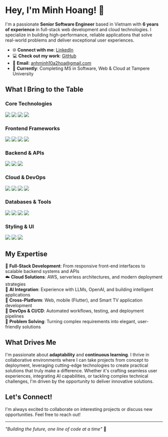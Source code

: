# Hey, I'm Minh Hoang! 👋

I'm a passionate **Senior Software Engineer** based in Vietnam with **6 years of experience** in full-stack web development and cloud technologies. I specialize in building high-performance, reliable applications that solve real-world problems and deliver exceptional user experiences.

- 🌐 **Connect with me**: [LinkedIn](https://linkedin.com/in/minh-hoang-110510181)  
- 💻 **Check out my work**: [GitHub](https://github.com/anhminh10a2hoa)  
- 📧 **Email**: anhminh10a2hoa@gmail.com
- 📍 **Currently**: Completing MS in Software, Web & Cloud at Tampere University  

## What I Bring to the Table

### Core Technologies
<img src="https://img.shields.io/badge/TypeScript-007ACC?style=for-the-badge&logo=typescript&logoColor=white" /> <img src="https://img.shields.io/badge/JavaScript-F7DF1E?style=for-the-badge&logo=javascript&logoColor=black" /> <img src="https://img.shields.io/badge/Go-00ADD8?style=for-the-badge&logo=go&logoColor=white" /> <img src="https://img.shields.io/badge/Java-ED8B00?style=for-the-badge&logo=java&logoColor=white" />

### Frontend Frameworks
<img src="https://img.shields.io/badge/React-20232A?style=for-the-badge&logo=react&logoColor=61DAFB" /> <img src="https://img.shields.io/badge/Next.js-000000?style=for-the-badge&logo=nextdotjs&logoColor=white" /> <img src="https://img.shields.io/badge/Vue.js-35495E?style=for-the-badge&logo=vue.js&logoColor=4FC08D" /> <img src="https://img.shields.io/badge/Flutter-02569B?style=for-the-badge&logo=flutter&logoColor=white" />

### Backend & APIs
<img src="https://img.shields.io/badge/Node.js-43853D?style=for-the-badge&logo=node.js&logoColor=white" /> <img src="https://img.shields.io/badge/NestJS-E0234E?style=for-the-badge&logo=nestjs&logoColor=white" /> <img src="https://img.shields.io/badge/Express.js-000000?style=for-the-badge&logo=express&logoColor=white" />

### Cloud & DevOps
<img src="https://img.shields.io/badge/AWS-232F3E?style=for-the-badge&logo=amazon-aws&logoColor=white" /> <img src="https://img.shields.io/badge/Docker-2496ED?style=for-the-badge&logo=docker&logoColor=white" /> <img src="https://img.shields.io/badge/Jenkins-D24939?style=for-the-badge&logo=jenkins&logoColor=white" /> <img src="https://img.shields.io/badge/GitLab%20CI-FCA326?style=for-the-badge&logo=gitlab&logoColor=white" />

### Databases & Tools
<img src="https://img.shields.io/badge/PostgreSQL-316192?style=for-the-badge&logo=postgresql&logoColor=white" /> <img src="https://img.shields.io/badge/Supabase-3ECF8E?style=for-the-badge&logo=supabase&logoColor=white" /> <img src="https://img.shields.io/badge/Jest-C21325?style=for-the-badge&logo=jest&logoColor=white" /> <img src="https://img.shields.io/badge/Storybook-FF4785?style=for-the-badge&logo=storybook&logoColor=white" />

### Styling & UI
<img src="https://img.shields.io/badge/Tailwind_CSS-38B2AC?style=for-the-badge&logo=tailwind-css&logoColor=white" /> <img src="https://img.shields.io/badge/Material--UI-0081CB?style=for-the-badge&logo=material-ui&logoColor=white" /> <img src="https://img.shields.io/badge/Bootstrap-563D7C?style=for-the-badge&logo=bootstrap&logoColor=white" />

## My Expertise

🚀 **Full-Stack Development**: From responsive front-end interfaces to scalable backend systems and APIs  
☁️ **Cloud Solutions**: AWS, serverless architectures, and modern deployment strategies  
🤖 **AI Integration**: Experience with LLMs, OpenAI, and building intelligent applications  
📱 **Cross-Platform**: Web, mobile (Flutter), and Smart TV application development  
🔧 **DevOps & CI/CD**: Automated workflows, testing, and deployment pipelines  
🎯 **Problem Solving**: Turning complex requirements into elegant, user-friendly solutions  

## What Drives Me

I'm passionate about **adaptability** and **continuous learning**. I thrive in collaborative environments where I can take projects from concept to deployment, leveraging cutting-edge technologies to create practical solutions that truly make a difference. Whether it's crafting seamless user experiences, integrating AI capabilities, or tackling complex technical challenges, I'm driven by the opportunity to deliver innovative solutions.

## Let's Connect!

I'm always excited to collaborate on interesting projects or discuss new opportunities. Feel free to reach out!

---
*"Building the future, one line of code at a time"* 🚀

